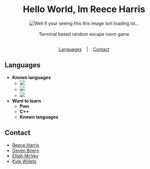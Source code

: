 <h1 align="center">Hello World, Im Reece Harris</h1>

<p align=center>

  <img src="https://i.imgur.com/ze9ZN0R.png" alt="Well if your seeing this this image isnt loading lol..." />

  <br>
  <br>
  <span>Terminal based random escape room game <br></span>
  <br>
</p>

<p align="center">
  <a href="#Languages">Languages</a>
  &nbsp;&nbsp;&nbsp;|&nbsp;&nbsp;&nbsp;
  <a href="#Contact">Contact</a>
</p>

## Languages
* <strong>Known languages</strong>
  * <strong><img src="https://img.shields.io/badge/Python-3-green.svg"></strong>
  * <strong><img src="https://img.shields.io/badge/Php-8.0.0.1-purple.svg"></strong>
  * <strong><img src="https://img.shields.io/badge/SQL-yellow.svg"></strong>
* <strong>Want to learn</strong>
  * <strong>Pwn</strong>
  * <strong>C++</strong>
  * <strong>Known languages</strong>

## Contact
* [Reece Harris](https://github.com/NotReeceHarris) 
* [Deven Briers](https://www.linkedin.com/in/deven-briers-5b62541bb/)
* [Elijah McVey](https://www.linkedin.com/in/elijah-mcvey-97a5b81bb/)
* [Kyle Willets](https://www.linkedin.com/in/kyle-willets-2315b81bb/)


